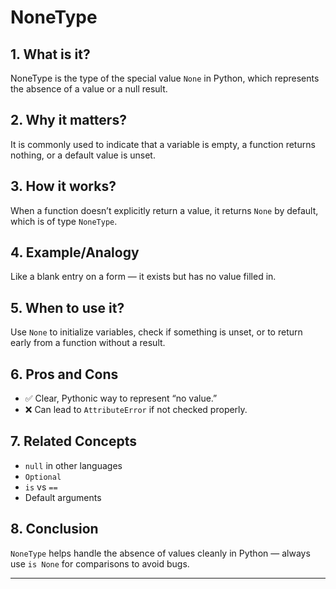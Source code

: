 # NoneType

## 1. What is it?  
NoneType is the type of the special value `None` in Python, which represents the absence of a value or a null result.

## 2. Why it matters?  
It is commonly used to indicate that a variable is empty, a function returns nothing, or a default value is unset.

## 3. How it works?  
When a function doesn’t explicitly return a value, it returns `None` by default, which is of type `NoneType`.

## 4. Example/Analogy  
Like a blank entry on a form — it exists but has no value filled in.

## 5. When to use it?  
Use `None` to initialize variables, check if something is unset, or to return early from a function without a result.

## 6. Pros and Cons  
- ✅ Clear, Pythonic way to represent “no value.”  
- ❌ Can lead to `AttributeError` if not checked properly.

## 7. Related Concepts  
- `null` in other languages  
- `Optional`  
- `is` vs `==`  
- Default arguments  

## 8. Conclusion  
`NoneType` helps handle the absence of values cleanly in Python — always use `is None` for comparisons to avoid bugs.

---